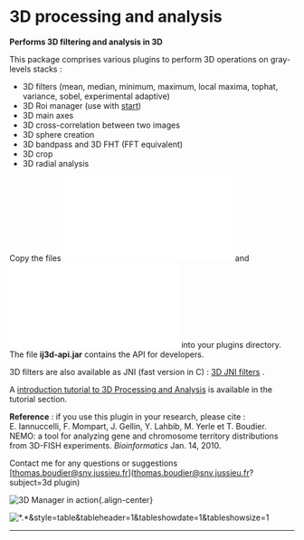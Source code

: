 # 3D processing and analysis

**Performs 3D filtering and analysis in 3D**

This package comprises various plugins to perform 3D operations on
gray-levels stacks :

-   3D filters (mean, median, minimum, maximum, local maxima, tophat,
    variance, sobel, experimental adaptive)
-   3D Roi manager (use with
    [start](/plugin/analysis/3d_object_counter/start))
-   3D main axes
-   3D cross-correlation between two images
-   3D sphere creation
-   3D bandpass and 3D FHT (FFT equivalent)
-   3D crop
-   3D radial analysis

Copy the files
![](/plugin/morphology/3d_binary_morphological_filters/ij3d-bin.jar) and
![](/plugin/morphology/3d_binary_morphological_filters/ima3d_.jar) into
your plugins directory. The file **ij3d-api.jar** contains the API for
developers.

3D filters are also available as JNI (fast version in C) : [3D JNI
filters](http://imagejdocu.tudor.lu/doku.php?id=plugin:filter:3d_filters_with_jni:start)
.

A [introduction tutorial to 3D Processing and
Analysis](/tutorial/working/3d_image_processing_and_analysis_with_imagej)
is available in the tutorial section.

**Reference** : if you use this plugin in your research, please cite :\
E. Iannuccelli, F. Mompart, J. Gellin, Y. Lahbib, M. Yerle et T.
Boudier. NEMO: a tool for analyzing gene and chromosome territory
distributions from 3D-FISH experiments. *Bioinformatics* Jan. 14, 2010.

Contact me for any questions or suggestions
[thomas.boudier@snv.jussieu.fr](thomas.boudier@snv.jussieu.fr?subject=3d plugin)

![3D Manager in
action](/plugin/morphology/3d_binary_morphological_filters/3dmanager-2.png){.align-center}

![\*.\*&amp;style=table&amp;tableheader=1&amp;tableshowdate=1&amp;tableshowsize=1](/filelist&gt;/plugin/morphology/3d_binary_morphological_filters/*.*&amp;style=table&amp;tableheader=1&amp;tableshowdate=1&amp;tableshowsize=1)

------------------------------------------------------------------------
